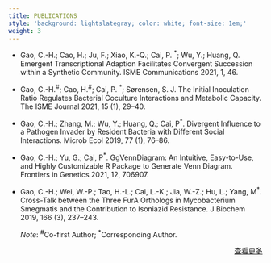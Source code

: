 ```yaml
---
title: PUBLICATIONS
style: 'background: lightslategray; color: white; font-size: 1em;'
weight: 3
---
```


- Gao, C.-H.; Cao, H.; Ju, F.; Xiao, K.-Q.; Cai, P. <sup>*</sup>; Wu, Y.; Huang, Q. Emergent Transcriptional Adaption Facilitates Convergent Succession within a Synthetic Community. ISME Communications 2021, 1, 46. 
- Gao, C.-H.<sup>#</sup>; Cao, H.<sup>#</sup>; Cai, P. <sup>*</sup>; Sørensen, S. J. The Initial Inoculation Ratio Regulates Bacterial Coculture Interactions and Metabolic Capacity. The ISME Journal 2021, 15 (1), 29–40.
- Gao, C.-H.; Zhang, M.; Wu, Y.; Huang, Q.; Cai, P<sup>*</sup>. Divergent Influence to a Pathogen Invader by Resident Bacteria with Different Social Interactions. Microb Ecol 2019, 77 (1), 76–86.
- Gao, C.-H.; Yu, G.; Cai, P<sup>*</sup>. GgVennDiagram: An Intuitive, Easy-to-Use, and Highly Customizable R Package to Generate Venn Diagram. Frontiers in Genetics 2021, 12, 706907.
- Gao, C.-H.; Wei, W.-P.; Tao, H.-L.; Cai, L.-K.; Jia, W.-Z.; Hu, L.; Yang, M<sup>*</sup>. Cross-Talk between the Three FurA Orthologs in Mycobacterium Smegmatis and the Contribution to Isoniazid Resistance. J Biochem 2019, 166 (3), 237–243.

  *Note*: <sup>#</sup>Co-first Author; <sup>*</sup>Corresponding Author.

<div style="text-align: right">

[查看更多](/Publication/full-publication-list)

</div>

